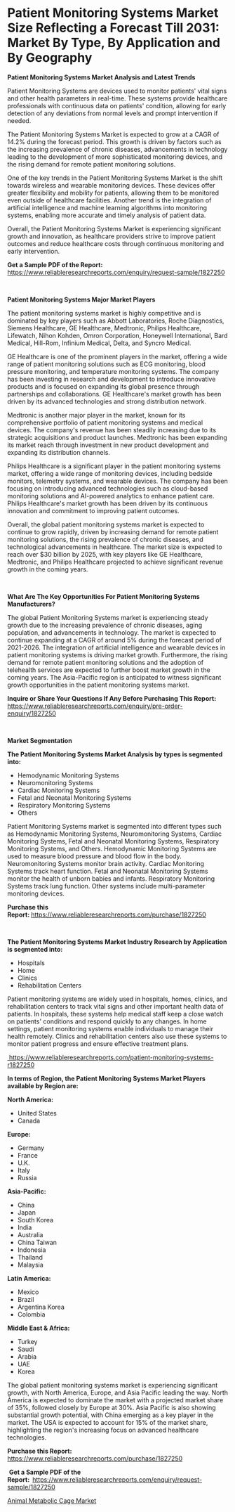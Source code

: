 <p><h1>Patient Monitoring Systems Market Size Reflecting a Forecast Till 2031: Market By Type, By Application and By Geography</h1></p><p><strong>Patient Monitoring Systems Market Analysis and Latest Trends</strong></p>
<p><p>Patient Monitoring Systems are devices used to monitor patients' vital signs and other health parameters in real-time. These systems provide healthcare professionals with continuous data on patients' condition, allowing for early detection of any deviations from normal levels and prompt intervention if needed. </p><p>The Patient Monitoring Systems Market is expected to grow at a CAGR of 14.2% during the forecast period. This growth is driven by factors such as the increasing prevalence of chronic diseases, advancements in technology leading to the development of more sophisticated monitoring devices, and the rising demand for remote patient monitoring solutions. </p><p>One of the key trends in the Patient Monitoring Systems Market is the shift towards wireless and wearable monitoring devices. These devices offer greater flexibility and mobility for patients, allowing them to be monitored even outside of healthcare facilities. Another trend is the integration of artificial intelligence and machine learning algorithms into monitoring systems, enabling more accurate and timely analysis of patient data.</p><p>Overall, the Patient Monitoring Systems Market is experiencing significant growth and innovation, as healthcare providers strive to improve patient outcomes and reduce healthcare costs through continuous monitoring and early intervention.</p></p>
<p><strong>Get a Sample PDF of the Report:&nbsp;</strong> <a href="https://www.reliableresearchreports.com/enquiry/request-sample/1827250">https://www.reliableresearchreports.com/enquiry/request-sample/1827250</a></p>
<p>&nbsp;</p>
<p><strong>Patient Monitoring Systems Major Market Players</strong></p>
<p><p>The patient monitoring systems market is highly competitive and is dominated by key players such as Abbott Laboratories, Roche Diagnostics, Siemens Healthcare, GE Healthcare, Medtronic, Philips Healthcare, Lifewatch, Nihon Kohden, Omron Corporation, Honeywell International, Bard Medical, Hill-Rom, Infinium Medical, Delta, and Syncro Medical.</p><p>GE Healthcare is one of the prominent players in the market, offering a wide range of patient monitoring solutions such as ECG monitoring, blood pressure monitoring, and temperature monitoring systems. The company has been investing in research and development to introduce innovative products and is focused on expanding its global presence through partnerships and collaborations. GE Healthcare's market growth has been driven by its advanced technologies and strong distribution network.</p><p>Medtronic is another major player in the market, known for its comprehensive portfolio of patient monitoring systems and medical devices. The company's revenue has been steadily increasing due to its strategic acquisitions and product launches. Medtronic has been expanding its market reach through investment in new product development and expanding its distribution channels.</p><p>Philips Healthcare is a significant player in the patient monitoring systems market, offering a wide range of monitoring devices, including bedside monitors, telemetry systems, and wearable devices. The company has been focusing on introducing advanced technologies such as cloud-based monitoring solutions and AI-powered analytics to enhance patient care. Philips Healthcare's market growth has been driven by its continuous innovation and commitment to improving patient outcomes.</p><p>Overall, the global patient monitoring systems market is expected to continue to grow rapidly, driven by increasing demand for remote patient monitoring solutions, the rising prevalence of chronic diseases, and technological advancements in healthcare. The market size is expected to reach over $30 billion by 2025, with key players like GE Healthcare, Medtronic, and Philips Healthcare projected to achieve significant revenue growth in the coming years.</p></p>
<p>&nbsp;</p>
<p><strong>What Are The Key Opportunities For Patient Monitoring Systems Manufacturers?</strong></p>
<p><p>The global Patient Monitoring Systems market is experiencing steady growth due to the increasing prevalence of chronic diseases, aging population, and advancements in technology. The market is expected to continue expanding at a CAGR of around 5% during the forecast period of 2021-2026. The integration of artificial intelligence and wearable devices in patient monitoring systems is driving market growth. Furthermore, the rising demand for remote patient monitoring solutions and the adoption of telehealth services are expected to further boost market growth in the coming years. The Asia-Pacific region is anticipated to witness significant growth opportunities in the patient monitoring systems market.</p></p>
<p><strong>Inquire or Share Your Questions If Any Before Purchasing This Report:</strong> <a href="https://www.reliableresearchreports.com/enquiry/pre-order-enquiry/1827250">https://www.reliableresearchreports.com/enquiry/pre-order-enquiry/1827250</a></p>
<p>&nbsp;</p>
<p><strong>Market Segmentation</strong></p>
<p><strong>The Patient Monitoring Systems Market Analysis by types is segmented into:</strong></p>
<p><ul><li>Hemodynamic Monitoring Systems</li><li>Neuromonitoring Systems</li><li>Cardiac Monitoring Systems</li><li>Fetal and Neonatal Monitoring Systems</li><li>Respiratory Monitoring Systems</li><li>Others</li></ul></p>
<p><p>Patient Monitoring Systems market is segmented into different types such as Hemodynamic Monitoring Systems, Neuromonitoring Systems, Cardiac Monitoring Systems, Fetal and Neonatal Monitoring Systems, Respiratory Monitoring Systems, and Others. Hemodynamic Monitoring Systems are used to measure blood pressure and blood flow in the body. Neuromonitoring Systems monitor brain activity. Cardiac Monitoring Systems track heart function. Fetal and Neonatal Monitoring Systems monitor the health of unborn babies and infants. Respiratory Monitoring Systems track lung function. Other systems include multi-parameter monitoring devices.</p></p>
<p><strong>Purchase this Report:&nbsp;</strong><a href="https://www.reliableresearchreports.com/purchase/1827250">https://www.reliableresearchreports.com/purchase/1827250</a></p>
<p>&nbsp;</p>
<p><strong>The Patient Monitoring Systems Market Industry Research by Application is segmented into:</strong></p>
<p><ul><li>Hospitals</li><li>Home</li><li>Clinics</li><li>Rehabilitation Centers</li></ul></p>
<p><p>Patient monitoring systems are widely used in hospitals, homes, clinics, and rehabilitation centers to track vital signs and other important health data of patients. In hospitals, these systems help medical staff keep a close watch on patients' conditions and respond quickly to any changes. In home settings, patient monitoring systems enable individuals to manage their health remotely. Clinics and rehabilitation centers also use these systems to monitor patient progress and ensure effective treatment plans.</p></p>
<p><a href="https://www.reliableresearchreports.com/patient-monitoring-systems-r1827250">&nbsp;https://www.reliableresearchreports.com/patient-monitoring-systems-r1827250</a></p>
<p><strong>In terms of Region, the Patient Monitoring Systems Market Players available by Region are:</strong></p>
<p>
    <p> <strong> North America: </strong>
        <ul>
            <li>United States</li>
            <li>Canada</li>
        </ul>
        </p> 
    <p> <strong> Europe: </strong>
        <ul>
            <li>Germany</li>
            <li>France</li>
            <li>U.K.</li>
            <li>Italy</li>
            <li>Russia</li>
        </ul>
        </p> 
    <p> <strong> Asia-Pacific: </strong>
        <ul>
            <li>China</li>
            <li>Japan</li>
            <li>South Korea</li>
            <li>India</li>
            <li>Australia</li>
            <li>China Taiwan</li>
            <li>Indonesia</li>
            <li>Thailand</li>
            <li>Malaysia</li>
        </ul>
        </p> 
    <p> <strong> Latin America: </strong>
        <ul>
            <li>Mexico</li>
            <li>Brazil</li>
            <li>Argentina Korea</li>
            <li>Colombia</li>
        </ul>
        </p> 
    <p> <strong> Middle East & Africa: </strong>
        <ul>
            <li>Turkey</li>
            <li>Saudi</li>
            <li>Arabia</li>
            <li>UAE</li>
            <li>Korea</li>
        </ul>
    </p>
    </p>
<p><p>The global patient monitoring systems market is experiencing significant growth, with North America, Europe, and Asia Pacific leading the way. North America is expected to dominate the market with a projected market share of 35%, followed closely by Europe at 30%. Asia Pacific is also showing substantial growth potential, with China emerging as a key player in the market. The USA is expected to account for 15% of the market share, highlighting the region's increasing focus on advanced healthcare technologies.</p></p>
<p><strong>Purchase this Report: </strong><a href="https://www.reliableresearchreports.com/purchase/1827250">https://www.reliableresearchreports.com/purchase/1827250</a></p>
<p>&nbsp;<strong>Get a Sample PDF of the Report:&nbsp;&nbsp;</strong><a href="https://www.reliableresearchreports.com/enquiry/request-sample/1827250">https://www.reliableresearchreports.com/enquiry/request-sample/1827250</a></p>
<p><strong></strong></p>
<p><p><a href="https://github.com/sosoelmasry38/Market-Research-Report-List-1/blob/main/animal-metabolic-cage-market.md">Animal Metabolic Cage Market</a></p></p>